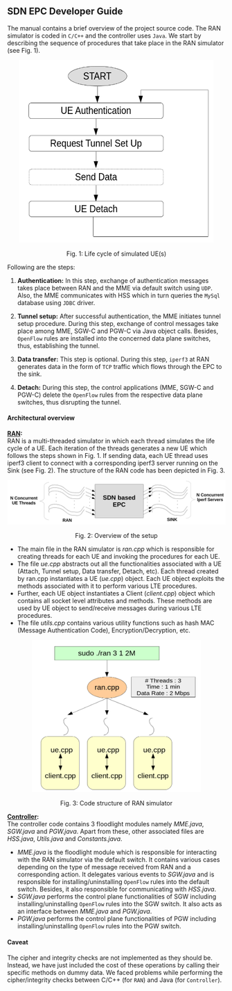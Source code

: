 ## SDN EPC Developer Guide

The manual contains a brief overview of the project source code. The RAN simulator is coded in `C/C++` and the controller uses `Java`. We start by describing the sequence of procedures that take place in the RAN simulator (see Fig. 1).

<div align="center">
<img src="../images/ue_life_cycle.png" alt="Fig. 1: Life cycle of a simulated UE" width="450" height="420" />
</div>
<p align="center">Fig. 1: Life cycle of simulated UE(s)</p>

Following are the steps:

1. **Authentication:** In this step, exchange of authentication messages takes place between RAN and the MME via default switch using `UDP`. Also, the MME communicates with HSS which in turn queries the `MySql` database using `JDBC` driver.

2. **Tunnel setup:** After successful authentication, the MME initiates tunnel setup procedure. During this step, exchange of control messages take place among MME, SGW-C and PGW-C via Java object calls. Besides, `OpenFlow` rules are installed into the concerned data plane switches, thus, establishing the tunnel.

3. **Data transfer:** This step is optional. During this step, `iperf3` at RAN generates data in the form of `TCP` traffic which flows through the EPC to the sink.

4. **Detach:** During this step, the control applications (MME, SGW-C and PGW-C) delete the `OpenFlow` rules from the respective data plane switches, thus disrupting the tunnel.

#### Architectural overview ####

**<u>RAN</u>:**  
RAN is a multi-threaded simulator in which each thread simulates the life cycle of a UE. Each iteration of the threads generates a new UE which follows the steps shown in Fig. 1. If sending data, each UE thread uses iperf3 client to connect with a corresponding iperf3 server running on the Sink (see Fig. 2). The structure of the RAN code has been depicted in Fig. 3.

<div align="center">
<img src="../images/end_simulators.png" alt="Fig. 2: Overview of the setup" />
</div>
<p align="center">Fig. 2: Overview of the setup</p>

- The main file in the RAN simulator is *ran.cpp* which is responsible for creating threads for each UE and invoking the procedures for each UE.
- The file *ue.cpp* abstracts out all the functionalities associated with a UE (Attach, Tunnel setup, Data transfer, Detach, etc). Each thread created by ran.cpp instantiates a UE (*ue.cpp*) object. Each UE object exploits the methods associated with it to perform various LTE procedures.
- Further, each UE object instantiates a Client (*client.cpp*) object which contains all socket level attributes and methods. These methods are used by UE object to send/receive messages during various LTE procedures.
- The file *utils.cpp* contains various utility functions such as hash MAC (Message Authentication Code), Encryption/Decryption, etc.

<div align="center">
<img src="../images/ran_code_structure.png" alt="Fig. 2: Overview of the setup" <img src="ue_life_cycle.png" alt="Fig. 3: Code structure of RAN simulator" width="390" height="350" />
</div>
<p align="center">Fig. 3: Code structure of RAN simulator</p>

**<u>Controller</u>:**  
The controller code contains 3 floodlight modules namely *MME.java*, *SGW.java* and *PGW.java*. Apart from these, other associated files are *HSS.java*, *Utils.java* and *Constants.java*.

- *MME.java* is the floodlight module which is responsible for interacting with the RAN simulator via the default switch. It contains various cases depending on the type of message received from RAN and a corresponding action. It delegates various events to *SGW.java* and is responsible for installing/uninstalling `OpenFlow` rules into the default switch. Besides, it also responsible for communicating with *HSS.java*.
- *SGW.java* performs the control plane functionalities of SGW including installing/uninstalling `OpenFlow` rules into the SGW switch. It also acts as an interface between *MME.java* and *PGW.java*.
- *PGW.java* performs the control plane functionalities of PGW including installing/uninstalling `OpenFlow` rules into the PGW switch.

#### Caveat ####

The cipher and integrity checks are not implemented as they should be. Instead, we have just included the cost of these operations by calling their specific methods on dummy data. We faced problems while performing the cipher/integrity checks between C/C++ (for `RAN`) and Java (for `Controller`).
